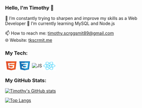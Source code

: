 ### Hello, I'm Timothy 👋

🔭 I’m constantly trying to sharpen and improve my skills as a Web Developer
🌱 I’m currently learning MySQL and Node.js
  
📫 How to reach me: [timothy.scrggsmit89@gmail.com](mailto:timothy.scrggsmit89@gmail.com)  
🌐 Website: [tkscrmit.me](https://tkscrmit.me)  
  
  
### My Tech:

<div>
  <img align="center" alt="HTML" height="30" width="40" src="https://raw.githubusercontent.com/devicons/devicon/master/icons/html5/html5-original.svg">
  <img align="center" alt="CSS" height="30" width="40" src="https://raw.githubusercontent.com/devicons/devicon/master/icons/css3/css3-original.svg">
  <img align="center" alt="JS" height="30" width="40" src="https://raw.githubusercontent.com/devicons/devicon/master/icons/typescript/javascript-plain.svg">
  <img align="center" alt="React" height="30" width="40" src="https://raw.githubusercontent.com/devicons/devicon/master/icons/react/react-original.svg">
</div>  
  
  
### My GitHub Stats:  

[![Timothy's GitHub stats](https://github-readme-stats.vercel.app/api?username=timkmitchell)](https://github.com/anuraghazra/github-readme-stats)

[![Top Langs](https://github-readme-stats.vercel.app/api/top-langs/?username=timkmitchell)](https://github.com/anuraghazra/github-readme-stats)
